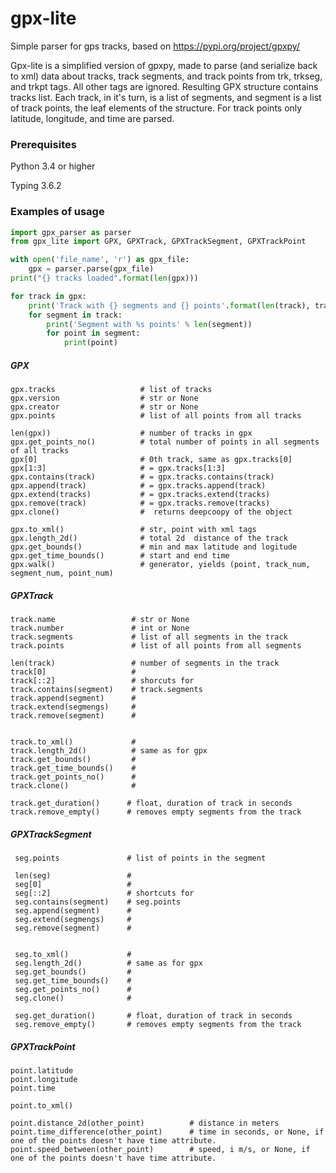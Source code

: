 # gpx-lite

Simple parser for gps tracks, based on
https://pypi.org/project/gpxpy/

Gpx-lite is a simplified version of gpxpy, made to parse (and serialize back to xml)
data about tracks, track segments, and track points from  trk, trkseg, and trkpt tags.
All other tags are ignored. Resulting GPX structure contains tracks list. 
Each track, in it's turn, is a list of segments, and segment is a list 
of track points, the leaf elements of the structure. For track points only latitude, 
longitude, and time are parsed. 


### Prerequisites
Python 3.4 or higher

Typing 3.6.2


### Examples of usage
```python
import gpx_parser as parser
from gpx_lite import GPX, GPXTrack, GPXTrackSegment, GPXTrackPoint

with open('file_name', 'r') as gpx_file:
    gpx = parser.parse(gpx_file)
print("{} tracks loaded".format(len(gpx)))

for track in gpx:
    print('Track with {} segments and {} points'.format(len(track), track.get_points_no()))
    for segment in track:
        print('Segment with %s points' % len(segment))
        for point in segment:
            print(point)
```
##### GPX
  
```
gpx.tracks                   # list of tracks
gpx.version                  # str or None
gpx.creator                  # str or None
gpx.points                   # list of all points from all tracks

len(gpx))                    # number of tracks in gpx
gpx.get_points_no()          # total number of points in all segments of all tracks
gpx[0]                       # 0th track, same as gpx.tracks[0]
gpx[1:3]                     # = gpx.tracks[1:3]
gpx.contains(track)          # = gpx.tracks.contains(track)
gpx.append(track)            # = gpx.tracks.append(track)
gpx.extend(tracks)           # = gpx.tracks.extend(tracks)
gpx.remove(track)            # = gpx.tracks.remove(tracks)
gpx.clone()                  #  returns deepcoopy of the object   

gpx.to_xml()                 # str, point with xml tags
gpx.length_2d()              # total 2d  distance of the track
gpx.get_bounds()             # min and max latitude and logitude
gpx.get_time_bounds()        # start and end time
gpx.walk()                   # generator, yields (point, track_num, segment_num, point_num)

```
##### GPXTrack
 ```
 track.name                 # str or None
 track.number               # int or None
 track.segments             # list of all segments in the track
 track.points               # list of all points from all segments
 
 len(track)                 # number of segments in the track
 track[0]                   #
 track[::2]                 # shorcuts for
 track.contains(segment)    # track.segments
 track.append(segment)      #
 track.extend(segmengs)     #
 track.remove(segment)      #

 
 track.to_xml()             #
 track.length_2d()          # same as for gpx
 track.get_bounds()         #
 track.get_time_bounds()    #
 track.get_points_no()      #
 track.clone()              #
 
 track.get_duration()      # float, duration of track in seconds
 track.remove_empty()      # removes empty segments from the track
 
```
##### GPXTrackSegment

```
 seg.points               # list of points in the segment

 len(seg)                 # 
 seg[0]                   #
 seg[::2]                 # shortcuts for
 seg.contains(segment)    # seg.points
 seg.append(segment)      #
 seg.extend(segmengs)     #
 seg.remove(segment)      #

 
 seg.to_xml()             #
 seg.length_2d()          # same as for gpx
 seg.get_bounds()         #
 seg.get_time_bounds()    #
 seg.get_points_no()      #
 seg.clone()              # 
 
 seg.get_duration()       # float, duration of track in seconds
 seg.remove_empty()       # removes empty segments from the track

```
 ##### GPXTrackPoint
 ```
 point.latitude         
 point.longitude        
 point.time             
 
 point.to_xml()         
            
 point.distance_2d(other_point)          # distance in meters
 point.time_difference(other_point)      # time in seconds, or None, if one of the points doesn't have time attribute.
 point.speed_between(other_point)        # speed, i m/s, or None, if one of the points doesn't have time attribute.
```
